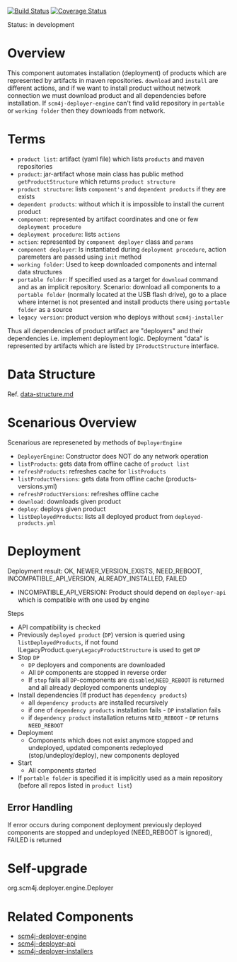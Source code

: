 [![Build Status](https://travis-ci.org/scm4j/scm4j-deployer-engine.svg?branch=master)](https://travis-ci.org/scm4j/scm4j-deployer-engine)
[![Coverage Status](https://coveralls.io/repos/github/scm4j/scm4j-deployer-engine/badge.svg?branch=master)](https://coveralls.io/github/scm4j/scm4j-deployer-engine?branch=master)

Status: in development


# Overview
This component automates installation (deployment) of products which are represented by artifacts in maven repositories. `download` and `install` are different actions, and if we want to install product without network connection we must download product and all dependencies before installation. If `scm4j-deployer-engine` can't find valid repository in `portable` or `working folder` then they downloads from network.

# Terms

- `product list`: artifact (yaml file) which lists `products` and maven repositories
- `product`: jar-artifact whose main class has public method `getProductStructure` which returns  `product structure`
- `product structure`: lists `component's` and `dependent products` if they are exists
- `dependent products`: without which it is impossible to install the current product
- `component`: represented by  artifact coordinates and one or few `deployment procedure`
- `deployment procedure`: lists `actions`
- `action`: represented by `component deployer` class and `params`
- `component deployer`: Is instantiated during `deployment procedure`, action paremeters are passed using `init` method
- `working folder`: Used to keep downloaded components and internal data structures
- `portable folder`:  If specified used as a target for `download` command and as an implicit repository. Scenario: download all components to a `portable folder` (normally located at the USB flash drive), go to a place where internet is not presented and install products there using `portable folder` as a source
- `legacy version`: product version who deploys without `scm4j-installer`

Thus all dependencies of product artifact are "deployers" and their dependencies i.e. implement deployment  logic. Deployment "data" is represented by artifacts which are listed by `IProductStructure` interface.

# Data Structure

Ref. [data-structure.md](data-structure.md)

# Scenarious Overview

Scenarious are represeneted by methods of `DeployerEngine`

- `DeployerEngine`: Constructor does NOT do any network operation
- `listProducts`: gets data from offline cache of `product list`
- `refreshProducts`: refreshes cache for `listProducts`
- `listProductVersions`: gets data from offline cache (products-versions.yml)
- `refreshProductVersions`: refreshes offline cache
- `download`: downloads given product
- `deploy`: deploys given product
- `listDeployedProducts`: lists all deployed product from `deployed-products.yml`

# Deployment

Deployment result: OK, NEWER_VERSION_EXISTS, NEED_REBOOT, INCOMPATIBLE_API_VERSION, ALREADY_INSTALLED, FAILED

- INCOMPATIBLE_API_VERSION: Product should depend on `deployer-api` which is compatible with one used by engine

Steps

- API compatibility is checked
- Previously `deployed product` (`DP`) version is queried using `listDeployedProducts`, if not found  ILegacyProduct.`queryLegacyProductStructure` is used to get `DP`
- Stop `DP`
  - `DP` deployers and components are downloaded
  - All `DP` components are stopped in reverse order
  - If `stop` fails all `DP`-components are `disabled`,`NEED_REBOOT` is returned and all already deployed components undeploy
- Install dependencies (If product has `dependency products`)
  - all `dependency products` are installed recursively
  - if one of `dependency products` installation fails - `DP` installation fails
  - if `dependency product` installation returns `NEED_REBOOT` - `DP` returns `NEED_REBOOT`
- Deployment
  - Components which does not exist anymore stopped and undeployed, updated components redeployed (stop/undeploy/deploy), new components deployed
- Start
  - All components started
- If `portable folder` is specified it is implicitly used as a main repository (before all repos listed in `product list`)

## Error Handling

If error occurs during component deployment previously deployed components are stopped and undeployed (NEED_REBOOT is ignored), FAILED is returned

# Self-upgrade

org.scm4j.deployer.engine.Deployer

# Related Components

  - [scm4j-deployer-engine](../../../scm4j-deployer-engine/blob/master/README.md)
  - [scm4j-deployer-api](../../../scm4j-deployer-api/blob/master/README.md)
  - [scm4j-deployer-installers](../../../scm4j-deployer-installers/blob/master/README.md)
